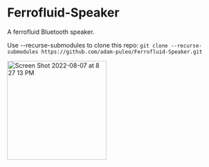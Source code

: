 # Ferrofluid-Speaker
A ferrofluid Bluetooth speaker.

Use --recurse-submodules to clone this repo: ```git clone --recurse-submodules https://github.com/adam-puleo/Ferrofluid-Speaker.git```

<img width="229" alt="Screen Shot 2022-08-07 at 8 27 13 PM" src="https://user-images.githubusercontent.com/5473074/183332528-b9c49349-7f91-4eeb-a032-11411ea921f0.png">
